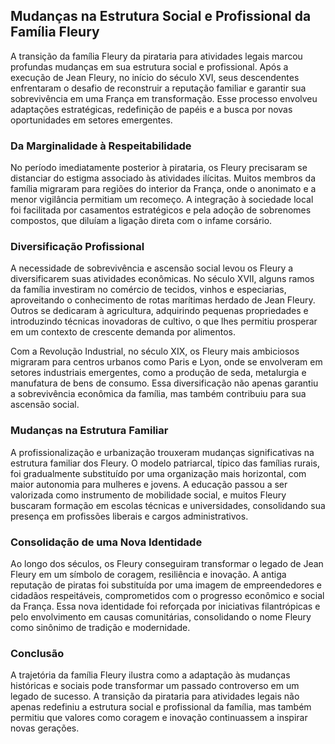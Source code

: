 ## Mudanças na Estrutura Social e Profissional da Família Fleury

A transição da família Fleury da pirataria para atividades legais marcou profundas mudanças em sua estrutura social e profissional. Após a execução de Jean Fleury, no início do século XVI, seus descendentes enfrentaram o desafio de reconstruir a reputação familiar e garantir sua sobrevivência em uma França em transformação. Esse processo envolveu adaptações estratégicas, redefinição de papéis e a busca por novas oportunidades em setores emergentes.

### Da Marginalidade à Respeitabilidade

No período imediatamente posterior à pirataria, os Fleury precisaram se distanciar do estigma associado às atividades ilícitas. Muitos membros da família migraram para regiões do interior da França, onde o anonimato e a menor vigilância permitiam um recomeço. A integração à sociedade local foi facilitada por casamentos estratégicos e pela adoção de sobrenomes compostos, que diluíam a ligação direta com o infame corsário.

### Diversificação Profissional

A necessidade de sobrevivência e ascensão social levou os Fleury a diversificarem suas atividades econômicas. No século XVII, alguns ramos da família investiram no comércio de tecidos, vinhos e especiarias, aproveitando o conhecimento de rotas marítimas herdado de Jean Fleury. Outros se dedicaram à agricultura, adquirindo pequenas propriedades e introduzindo técnicas inovadoras de cultivo, o que lhes permitiu prosperar em um contexto de crescente demanda por alimentos.

Com a Revolução Industrial, no século XIX, os Fleury mais ambiciosos migraram para centros urbanos como Paris e Lyon, onde se envolveram em setores industriais emergentes, como a produção de seda, metalurgia e manufatura de bens de consumo. Essa diversificação não apenas garantiu a sobrevivência econômica da família, mas também contribuiu para sua ascensão social.

### Mudanças na Estrutura Familiar

A profissionalização e urbanização trouxeram mudanças significativas na estrutura familiar dos Fleury. O modelo patriarcal, típico das famílias rurais, foi gradualmente substituído por uma organização mais horizontal, com maior autonomia para mulheres e jovens. A educação passou a ser valorizada como instrumento de mobilidade social, e muitos Fleury buscaram formação em escolas técnicas e universidades, consolidando sua presença em profissões liberais e cargos administrativos.

### Consolidação de uma Nova Identidade

Ao longo dos séculos, os Fleury conseguiram transformar o legado de Jean Fleury em um símbolo de coragem, resiliência e inovação. A antiga reputação de piratas foi substituída por uma imagem de empreendedores e cidadãos respeitáveis, comprometidos com o progresso econômico e social da França. Essa nova identidade foi reforçada por iniciativas filantrópicas e pelo envolvimento em causas comunitárias, consolidando o nome Fleury como sinônimo de tradição e modernidade.

### Conclusão

A trajetória da família Fleury ilustra como a adaptação às mudanças históricas e sociais pode transformar um passado controverso em um legado de sucesso. A transição da pirataria para atividades legais não apenas redefiniu a estrutura social e profissional da família, mas também permitiu que valores como coragem e inovação continuassem a inspirar novas gerações.